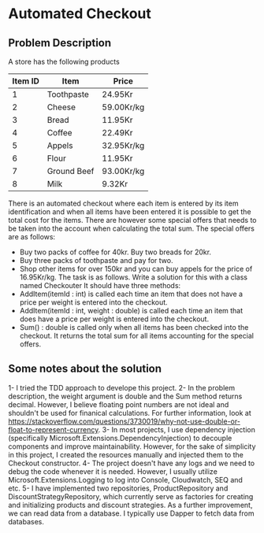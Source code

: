 # Automated Checkout

## Problem Description

A store has the following products

| Item ID | Item        | Price       |
|---------|-------------|-------------|
| 1       | Toothpaste  | 24.95Kr     |
| 2       | Cheese      | 59.00Kr/kg  |
| 3       | Bread       | 11.95Kr     |
| 4       | Coffee      | 22.49Kr     |
| 5       | Appels      | 32.95Kr/kg  |
| 6       | Flour       | 11.95Kr     |
| 7       | Ground Beef | 93.00Kr/kg  |
| 8       | Milk        | 9.32Kr      |

There is an automated checkout where each item is entered by its item identification and when all items have been entered it is possible to get the total cost for the items. There are however some special offers that needs to be taken into the account when calculating the total sum. The special offers are as follows:
- Buy two packs of coffee for 40kr. Buy two breads for 20kr.
- Buy three packs of toothpaste and pay for two.
- Shop other items for over 150kr and you can buy appels for the price of 16.95Kr/kg.
The task is as follows. Write a solution for this with a class named Checkouter It should have three methods:
- AddItem(itemId : int) is called each time an item that does not have a price per weight is entered into the checkout.
- AddItem(itemId : int, weight : double) is called each time an item that does have a price per weight is entered into the checkout.
- Sum() : double is called only when all items has been checked into the checkout. It returns the total sum for all items accounting for the special offers.

## Some notes about the solution
1- I tried the TDD approach to develope this project.
2- In the problem description, the weight argument is double and the Sum method returns decimal. However, I believe floating point numbers are not ideal and shouldn't be used for finanical calculations. For further information, look at https://stackoverflow.com/questions/3730019/why-not-use-double-or-float-to-represent-currency.
3- In most projects, I use dependency injection (specifically Microsoft.Extensions.DependencyInjection) to decouple components and improve maintainability. However, for the sake of simplicity in this project, I created the resources manually and injected them to the Checkout constructor.
4- The project doesn't have any logs and we need to debug the code whenever it is needed. However, I usually utilize Microsoft.Extensions.Logging to log into Console, Cloudwatch, SEQ and etc.
5- I have implemented two repositories, ProductRepository and DiscountStrategyRepository, which currently serve as factories for creating and initializing products and discount strategies. As a further improvement, we can read data from a database. I typically use Dapper to fetch data from databases.
